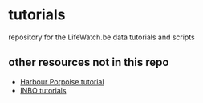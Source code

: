 # tutorials
repository for the LifeWatch.be data tutorials and scripts


## other resources not in this repo

* [Harbour Porpoise tutorial](https://github.com/lifewatch/CPOD_data_analysis_workshop)
* [INBO tutorials](https://inbo.github.io/tutorials/)


